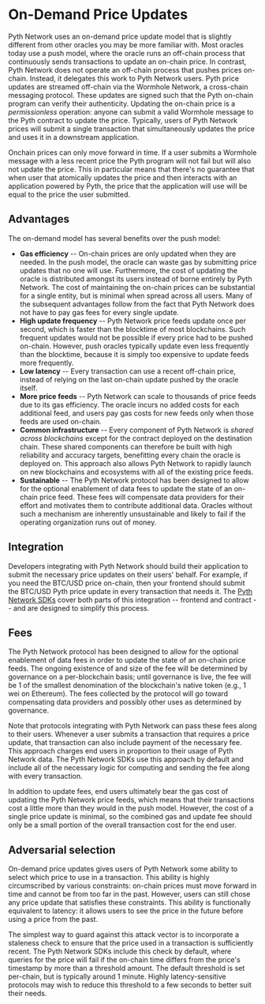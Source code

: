 # On-Demand Price Updates

Pyth Network uses an on-demand price update model that is slightly different from other oracles you may be more familiar with.
Most oracles today use a push model, where the oracle runs an off-chain process that continuously sends transactions to update an on-chain price.
In contrast, Pyth Network does not operate an off-chain process that pushes prices on-chain.
Instead, it delegates this work to Pyth Network users.
Pyth price updates are streamed off-chain via the Wormhole Network, a cross-chain messaging protocol.
These updates are signed such that the Pyth on-chain program can verify their authenticity.
Updating the on-chain price is a *permissionless* operation: anyone can submit a valid Wormhole message to the Pyth contract to update the price.
Typically, users of Pyth Network prices will submit a single transaction that simultaneously updates the price and uses it in a downstream application. 

Onchain prices can only move forward in time. If a user submits a Wormhole message with a less recent price the Pyth program will not fail but will 
also not update the price. This in particular means that there's no guarantee that when user that atomically updates the price and then interacts with an application powered by Pyth, 
the price that the application will use will be equal to the price the user submitted.
## Advantages

The on-demand model has several benefits over the push model:

- **Gas efficiency** -- On-chain prices are only updated when they are needed.
  In the push model, the oracle can waste gas by submitting price updates that no one will use.
  Furthermore, the cost of updating the oracle is distributed amongst its users instead of borne entirely by Pyth Network.
  The cost of maintaining the on-chain prices can be substantial for a single entity, but is minimal when spread across all users.
  Many of the subsequent advantages follow from the fact that Pyth Network does not have to pay gas fees for every single update.
- **High update frequency** -- Pyth Network price feeds update once per second, which is faster than the blocktime of most blockchains.
  Such frequent updates would not be possible if every price had to be pushed on-chain.
  However, push oracles typically update even less frequently than the blocktime, because it is simply too expensive to update feeds more frequently.
- **Low latency** -- Every transaction can use a recent off-chain price, instead of relying on the last on-chain update pushed by the oracle itself.
- **More price feeds** -- Pyth Network can scale to thousands of price feeds due to its gas efficiency.
  The oracle incurs no added costs for each additional feed, and users pay gas costs for new feeds only when those feeds are used on-chain.
- **Common infrastructure** -- Every component of Pyth Network is *shared across blockchains* except for the contract deployed on the destination chain.
  These shared components can therefore be built with high reliability and accuracy targets, benefitting every chain the oracle is deployed on.
  This approach also allows Pyth Network to rapidly launch on new blockchains and ecosystems with all of the existing price feeds.
- **Sustainable** -- The Pyth Network protocol has been designed to allow for the optional enablement of data fees to update the state of an on-chain price feed.
  These fees will compensate data providers for their effort and motivates them to contribute additional data.
  Oracles without such a mechanism are inherently unsustainable and likely to fail if the operating organization runs out of money.

## Integration

Developers integrating with Pyth Network should build their application to submit the necessary price updates on their users' behalf.
For example, if you need the BTC/USD price on-chain, then your frontend should submit the BTC/USD Pyth price update in every transaction that needs it.
The [Pyth Network SDKs](consume-data.md) cover both parts of this integration -- frontend and contract -- and are designed to simplify this process.

## Fees

The Pyth Network protocol has been designed to allow for the optional enablement of data fees in order to update the state of an on-chain price feeds.
The ongoing existence of and size of the fee will be determined by governance on a per-blockchain basis; until governance is live, the fee will be 1 of the smallest denomination of the blockchain's native token (e.g., 1 wei on Ethereum).
The fees collected by the protocol will go toward compensating data providers and possibly other uses as determined by governance.

Note that protocols integrating with Pyth Network can pass these fees along to their users.
Whenever a user submits a transaction that requires a price update, that transaction can also include payment of the necessary fee.
This approach charges end users in proportion to their usage of Pyth Network data.
The Pyth Network SDKs use this approach by default and include all of the necessary logic for computing and sending the fee along with every transaction.

In addition to update fees, end users ultimately bear the gas cost of updating the Pyth Network price feeds, which means that their transactions cost a little more than they would in the push model.
However, the cost of a single price update is minimal, so the combined gas and update fee should only be a small portion of the overall transaction cost for the end user.

## Adversarial selection

On-demand price updates gives users of Pyth Network some ability to select which price to use in a transaction.
This ability is highly circumscribed by various constraints: on-chain prices must move forward in time and cannot be from too far in the past.
However, users can still chose any price update that satisfies these constraints.
This ability is functionally equivalent to latency: it allows users to see the price in the future before using a price from the past.

The simplest way to guard against this attack vector is to incorporate a staleness check to ensure that the price used in a transaction is sufficiently recent.
The Pyth Network SDKs include this check by default, where queries for the price will fail if the on-chain time differs from the price's timestamp by more than a threshold amount.
The default threshold is set per-chain, but is typically around 1 minute.
Highly latency-sensitive protocols may wish to reduce this threshold to a few seconds to better suit their needs.
